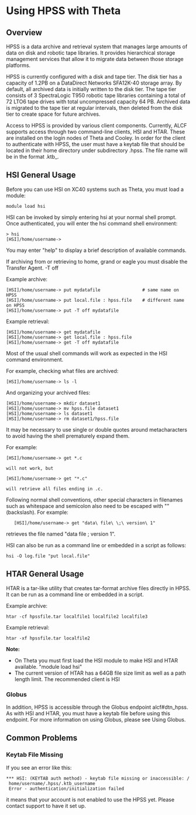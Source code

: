 # Using HPSS with Theta
## Overview

HPSS is a data archive and retrieval system that manages large amounts of data on disk and robotic tape libraries. It provides hierarchical storage management services that allow it to migrate data between those storage platforms.

HPSS is currently configured with a disk and tape tier. The disk tier has a capacity of 1.2PB on a DataDirect Networks SFA12K-40 storage array. By default, all archived data is initially written to the disk tier. The tape tier consists of 3 SpectraLogic T950 robotic tape libraries containing a total of 72 LTO6 tape drives with total uncompressed capacity 64 PB. Archived data is migrated to the tape tier at regular intervals, then deleted from the disk tier to create space for future archives.

Access to HPSS is provided by various client components. Currently, ALCF supports access through two command-line clients, HSI and HTAR.  These are installed on the login nodes of Theta and Cooley. In order for the client to authenticate with HPSS, the user must have a keytab file that should be located in their home directory under subdirectory .hpss. The file name will be in the format .ktb_<userid>.
  
## HSI General Usage
Before you can use HSI on XC40 systems such as Theta, you must load a module:
```
module load hsi
```
 
HSI can be invoked by simply entering hsi at your normal shell prompt. Once authenticated, you will enter the hsi command shell environment:
```
> hsi
[HSI]/home/username->
```

You may enter "help" to display a brief description of available commands.

If archiving from or retrieving to home, grand or eagle you must disable the Transfer Agent. -T off

Example archive:
```
[HSI]/home/username-> put mydatafile                # same name on HPSS
[HSI]/home/username-> put local.file : hpss.file    # different name on HPSS
[HSI]/home/username-> put -T off mydatafile
```

Example retrieval:
```
[HSI]/home/username-> get mydatafile
[HSI]/home/username-> get local.file : hpss.file
[HSI]/home/username-> get -T off mydatafile
```

Most of the usual shell commands will work as expected in the HSI command environment. 
  
For example, checking what files are archived:
```
[HSI]/home/username-> ls -l
```

And organizing your archived files:
```
[HSI]/home/username-> mkdir dataset1
[HSI]/home/username-> mv hpss.file dataset1
[HSI]/home/username-> ls dataset1
[HSI]/home/username-> rm dataset1/hpss.file
```

It may be necessary to use single or double quotes around metacharacters to avoid having the shell prematurely expand them.  
  
For example:
```
[HSI]/home/username-> get *.c

will not work, but

[HSI]/home/username-> get "*.c"
  
will retrieve all files ending in .c.  
```

Following normal shell conventions, other special characters in filenames such as whitespace and semicolon also need to be escaped with "\" (backslash).   For example:

       [HSI]/home/username-> get "data\ file\ \;\ version\ 1"

retrieves the file named "data file ; version 1".

HSI can also be run as a command line or embedded in a script as follows:
```
hsi -O log.file "put local.file"
```

## HTAR General Usage
HTAR is a tar-like utility that creates tar-format archive files directly in HPSS. It can be run as a command line or embedded in a script.

Example archive:
```
htar -cf hpssfile.tar localfile1 localfile2 localfile3
```

Example retrieval:
```
htar -xf hpssfile.tar localfile2
```

**Note:**
- On Theta you must first load the HSI module to make HSI and HTAR available. "module load hsi"
- The current version of HTAR has a 64GB file size limit as well as a path length limit.  The recommended client is HSI

### Globus
In addition, HPSS is accessible through the Globus endpoint alcf#dtn_hpss.  As with HSI and HTAR, you must have a keytab file before using this endpoint.  For more information on using Globus, please see Using Globus.

## Common Problems
### Keytab File Missing
If you see an error like this:
```
*** HSI: (KEYTAB auth method) - keytab file missing or inaccessible: /
 home/username/.hpss/.ktb_username
 Error - authentication/initialization failed
 ```
 it means that your account is not enabled to use the HPSS yet. Please contact support to have it set up.
  
  
 
